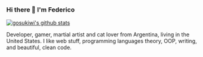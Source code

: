 ### Hi there 👋 I'm Federico

[![gosukiwi's github stats](https://github-readme-stats.vercel.app/api?username=gosukiwi)](https://github.com/anuraghazra/github-readme-stats)

Developer, gamer, martial artist and cat lover from Argentina, living in the United States. I like web stuff, programming languages theory, OOP, writing, and beautiful, clean code.
